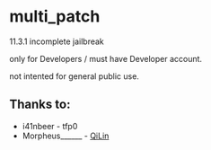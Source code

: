 # multi_patch

11.3.1 incomplete jailbreak  

only for Developers / must have Developer account. 

not intented for general public use.

## Thanks to:
* i41nbeer - tfp0
* Morpheus______ - [QiLin](http://newosxbook.com/QiLin/)
